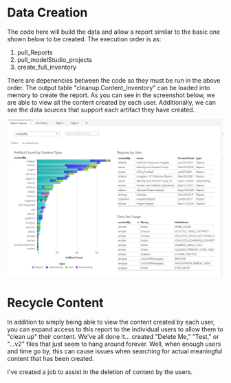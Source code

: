 # Data Creation
The code here will build the data and allow a report similar to the basic one shown below to be created. The execution order is as:

1. pull_Reports
2. pull_modelStudio_projects
3. create_full_inventory

There are depenencies between the code so they must be run in the above order. The output table "cleanup.Content_Inventory" can be loaded into memory to create the report. As you can see in the screenshot below, we are able to view all the content created by each user. Additionally, we can see the data sources that support each artifact they have created.  

![Example Cleanup Report](/cleanup_report.png "cleanup image")

# Recycle Content
In addition to simply being able to view the content created by each user, you can expand access to this report to the individual users to allow them to "clean up" their content. We've all done it... created "Delete Me," "Test," or "...v2" files that just seem to hang around forever. Well, when enough users and time go by, this can cause issues when searching for actual meaningful content that has been created.

I've created a job to assist in the deletion of content by the users. 

